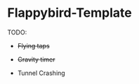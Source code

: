# Flappybird-Template

TODO:

  * ~~Flying taps~~
   
  * ~~Gravity timer~~
  
  * Tunnel Crashing
  





